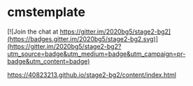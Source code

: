 # cmstemplate

[![Join the chat at https://gitter.im/2020bg5/stage2-bg2](https://badges.gitter.im/2020bg5/stage2-bg2.svg)](https://gitter.im/2020bg5/stage2-bg2?utm_source=badge&utm_medium=badge&utm_campaign=pr-badge&utm_content=badge)

https://40823213.github.io/stage2-bg2/content/index.html
